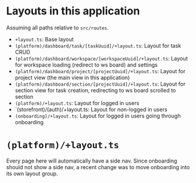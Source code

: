 <!--
SPDX-FileCopyrightText: 2024 JWP Consulting GK

SPDX-License-Identifier: AGPL-3.0-or-later
-->

# Layouts in this application

Assuming all paths relative to `src/routes`.

- `+layout.ts`: Base layout
- `(platform)/dashboard/task/[taskUuid]/+layout.ts`: Layout for task CRUD
- `(platform)/dashboard/workspace/[workspaceUuid]/+layout.ts`: Layout for
  workspace loading (redirect to ws board) and settings
- `(platform)/dashboard/project/[projectUuid]/+layout.ts`: Layout for project
  view (the main view in this application)
- `(platform)/dashboard/section/[projectUuid]/+layout.ts`: Layout for section
  view for task creation, redirecting to ws board scrolled to section
- `(platform)/+layout.ts`: Layout for logged in users
- `(storefront)/(auth)/+layout.ts: Layout for non-logged in users
- `(onboarding)/+layout.ts`: Layout for logged in users going through
  onboarding

# `(platform)/+layout.ts`

Every page here will automatically have a side nav. Since onboarding should not
show a side nav, a recent change was to move onboarding into its own layout
group.
